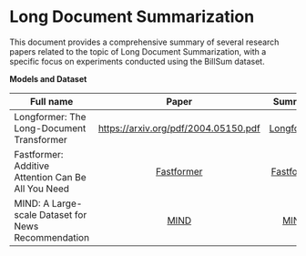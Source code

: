 # Long Document Summarization

This document provides a comprehensive summary of several research papers related to the topic of Long Document Summarization, with a specific focus on experiments conducted using the BillSum dataset.

**Models and Dataset**

| Full name                                                                 | Paper                                              | Summary
| ------------------------------------------------------------------------- |:--------------------------------------------------:|:-------------------------------------:|
| Longformer: The Long-Document Transformer                                 | https://arxiv.org/pdf/2004.05150.pdf               | [Longformer](https://github.com/ducdinhchu/long-document-summarization/blob/main/S_Longformer.pdf)
| Fastformer: Additive Attention Can Be All You Need                        | [Fastformer](https://arxiv.org/pdf/2108.09084.pdf) | [Fastformer](https://github.com/ducdinhchu/MIND-news-recommendation/blob/master/S_Fastformer.pdf)
| MIND: A Large-scale Dataset for News Recommendation                       | [MIND](https://aclanthology.org/2020.acl-main.331.pdf)     | [MIND](https://github.com/ducdinhchu/MIND-news-recommendation/blob/master/S_MIND.pdf)
